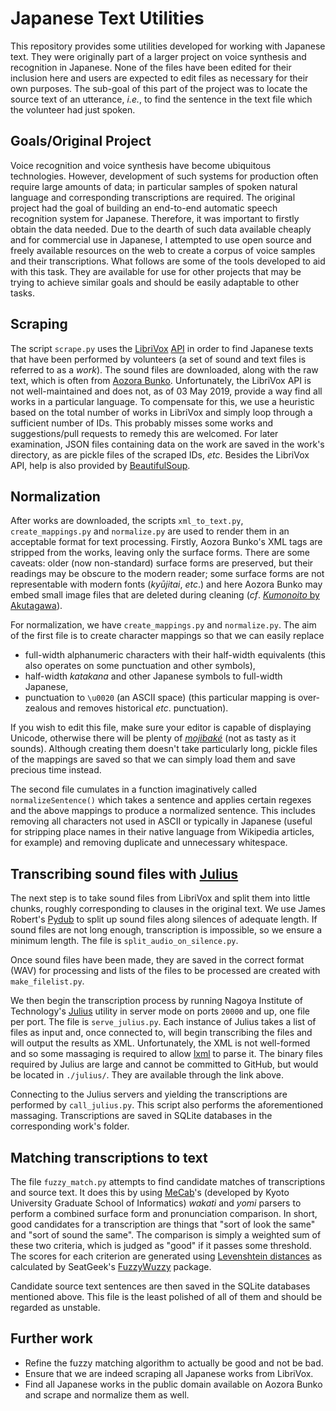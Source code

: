 # Japanese Text Utilities

This repository provides some utilities developed for working with Japanese text. They were originally part of a larger project on voice synthesis and recognition in Japanese. None of the files have been edited for their inclusion here and users are expected to edit files as necessary for their own purposes. The sub-goal of this part of the project was to locate the source text of an utterance, _i.e._, to find the sentence in the text file which the volunteer had just spoken.

## Goals/Original Project

Voice recognition and voice synthesis have become ubiquitous technologies. However, development of such systems for production often require large amounts of data; in particular samples of spoken natural language and corresponding transcriptions are required. The original project had the goal of building an end-to-end automatic speech recognition system for Japanese. Therefore, it was important to firstly obtain the data needed. Due to the dearth of such data available cheaply and for commercial use in Japanese, I attempted to use open source and freely available resources on the web to create a corpus of voice samples and their transcriptions. What follows are some of the tools developed to aid with this task. They are available for use for other projects that may be trying to achieve similar goals and should be easily adaptable to other tasks.

## Scraping

The script `scrape.py` uses the [LibriVox](https://librivox.org/) [API](https://librivox.org/api/info) in order to find Japanese texts that have been performed by volunteers (a set of sound and text files is referred to as a _work_). The sound files are downloaded, along with the raw text, which is often from [Aozora Bunko](https://www.aozora.gr.jp/). Unfortunately, the LibriVox API is not well-maintained and does not, as of 03 May 2019, provide a way find all works in a particular language. To compensate for this, we use a heuristic based on the total number of works in LibriVox and simply loop through a sufficient number of IDs. This probably misses some works and suggestions/pull requests to remedy this are welcomed. For later examination, JSON files containing data on the work are saved in the work's directory, as are pickle files of the scraped IDs, _etc_. Besides the LibriVox API, help is also provided by [BeautifulSoup](https://www.crummy.com/software/BeautifulSoup/).

## Normalization

After works are downloaded, the scripts `xml_to_text.py`, `create_mappings.py` and `normalize.py` are used to render them in an acceptable format for text processing. Firstly, Aozora Bunko's XML tags are stripped from the works, leaving only the surface forms. There are some caveats: older (now non-standard) surface forms are preserved, but their readings may be obscure to the modern reader; some surface forms are not representable with modern fonts (_kyūjitai_, _etc_.) and here Aozora Bunko may embed small image files that are deleted during cleaning (_cf_. [_Kumonoito_ by Akutagawa](https://www.aozora.gr.jp/cards/000879/files/92_14545.html)).

For normalization, we have `create_mappings.py` and `normalize.py`. The aim of the first file is to create character mappings so that we can easily replace

- full-width alphanumeric characters with their half-width equivalents (this also operates on some punctuation and other symbols),
- half-width _katakana_ and other Japanese symbols to full-width Japanese,
- punctuation to `\u0020` (an ASCII space) (this particular mapping is over-zealous and removes historical _etc_. punctuation).

If you wish to edit this file, make sure your editor is capable of displaying Unicode, otherwise there will be plenty of [_mojibaké_](https://en.wikipedia.org/wiki/Mojibake) (not as tasty as it sounds). Although creating them doesn't take particularly long, pickle files of the mappings are saved so that we can simply load them and save precious time instead.

The second file cumulates in a function imaginatively called `normalizeSentence()` which takes a sentence and applies certain regexes and the above mappings to produce a normalized sentence. This includes removing all characters not used in ASCII or typically in Japanese (useful for stripping place names in their native language from Wikipedia articles, for example) and removing duplicate and unnecessary whitespace.

## Transcribing sound files with [Julius](https://github.com/julius-speech/julius)

The next step is to take sound files from LibriVox and split them into little chunks, roughly corresponding to clauses in the original text. We use James Robert's [Pydub](https://github.com/jiaaro/pydub) to split up sound files along silences of adequate length. If sound files are not long enough, transcription is impossible, so we ensure a minimum length. The file is `split_audio_on_silence.py`.

Once sound files have been made, they are saved in the correct format (WAV) for processing and lists of the files to be processed are created with `make_filelist.py`.

We then begin the transcription process by running Nagoya Institute of Technology's [Julius](https://github.com/julius-speech/julius) utility in server mode on ports `20000` and up, one file per port. The file is `serve_julius.py`. Each instance of Julius takes a list of files as input and, once connected to, will begin transcribing the files and will output the results as XML. Unfortunately, the XML is not well-formed and so some massaging is required to allow [lxml](https://lxml.de) to parse it. The binary files required by Julius are large and cannot be committed to GitHub, but would be located in `./julius/`. They are available through the link above.

Connecting to the Julius servers and yielding the transcriptions are performed by `call_julius.py`. This script also performs the aforementioned massaging. Transcriptions are saved in SQLite databases in the corresponding work's folder.

## Matching transcriptions to text

The file `fuzzy_match.py` attempts to find candidate matches of transcriptions and source text. It does this by using [MeCab](https://taku910.github.io/mecab/)'s (developed by Kyoto University Graduate School of Informatics)  _wakati_ and _yomi_ parsers to perform a combined surface form and pronunciation comparison. In short, good candidates for a transcription are things that "sort of look the same" and "sort of sound the same". The comparison is simply a weighted sum of these two criteria, which is judged as "good" if it passes some threshold. The scores for each criterion are generated using [Levenshtein distances](https://en.wikipedia.org/wiki/Levenshtein_distance) as calculated by SeatGeek's [FuzzyWuzzy](https://github.com/seatgeek/fuzzywuzzy) package.

Candidate source text sentences are then saved in the SQLite databases mentioned above. This file is the least polished of all of them and should be regarded as unstable.

## Further work

- Refine the fuzzy matching algorithm to actually be good and not be bad.
- Ensure that we are indeed scraping all Japanese works from LibriVox.
- Find all Japanese works in the public domain available on Aozora Bunko and scrape and normalize them as well.

